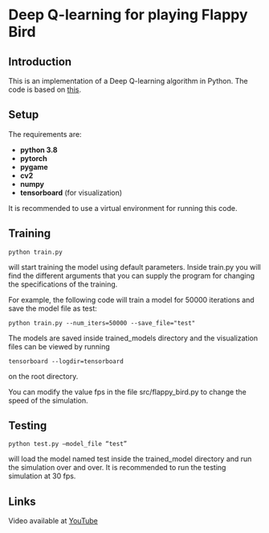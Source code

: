 # Deep Q-learning for playing Flappy Bird



## Introduction

This is an implementation of a Deep Q-learning algorithm in Python. The code is based on [this](https://github.com/uvipen/Flappy-bird-deep-Q-learning-pytorch).  

## Setup

The requirements are:

* **python 3.8**
* **pytorch**
* **pygame**
* **cv2**
* **numpy**
* **tensorboard** (for visualization)

It is recommended to use a virtual environment for running this code.

## Training

```
python train.py
```

will start training the model using default parameters. Inside train.py you will find the different arguments that you can supply the program for changing the specifications of the training.

For example, the following code will train a model for 50000 iterations and save the model file as test:

```
python train.py --num_iters=50000 --save_file="test"
```

The models are saved inside trained_models directory and the visualization files can be viewed by running

```
tensorboard --logdir=tensorboard
```

on the root directory.

You can modify the value fps in the file src/flappy_bird.py to change the speed of the simulation.

## Testing

```
python test.py –model_file “test”
```

will load the model named test inside the trained_model directory and run the simulation over and over.  It is recommended to run the testing simulation at 30 fps.

## Links

Video available at [YouTube](https://www.youtube.com/watch?v=YYr8VPLTh0o) 
